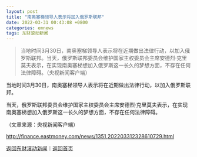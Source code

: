 ```yaml
---
layout: post
title: "南奥塞梯领导人表示将加入俄罗斯联邦"
date: 2022-03-31 00:43:08 +0800
categories: emnews
tags: 东财滚动新闻
---
```

> 当地时间3月30日，南奥塞梯领导人表示将在近期做出法律行动，以加入俄罗斯联邦。当天，俄罗斯联邦委员会维护国家主权委员会主席安德烈·克里莫夫表示，在实现南奥塞梯想加入俄罗斯这一长久的梦想方面，不存在任何法律障碍。（央视新闻客户端）

<p>当地时间3月30日，南奥塞梯领导人表示将在近期做出法律行动，以加入俄罗斯联邦。</p>
 <p>当天，俄罗斯联邦委员会维护国家主权委员会主席安德烈·克里莫夫表示，在实现南奥塞梯想加入俄罗斯这一长久的梦想方面，不存在任何法律障碍。</p><p class="em_media">（文章来源：央视新闻客户端）</p>

<http://finance.eastmoney.com/news/1351,202203312328610729.html>

[返回东财滚动新闻](//finews.withounder.com/emnews/)｜[返回首页](//finews.withounder.com/)